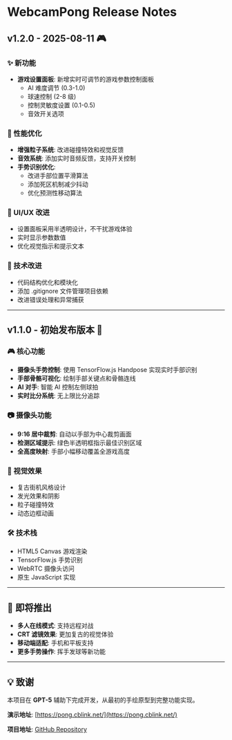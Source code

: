 # WebcamPong Release Notes

## v1.2.0 - 2025-08-11 🎮

### ✨ 新功能

- **游戏设置面板**: 新增实时可调节的游戏参数控制面板
  - AI 难度调节 (0.3-1.0)
  - 球速控制 (2-8 级)
  - 控制灵敏度设置 (0.1-0.5)
  - 音效开关选项

### 🚀 性能优化

- **增强粒子系统**: 改进碰撞特效和视觉反馈
- **音效系统**: 添加实时音频反馈，支持开关控制
- **手势识别优化**: 
  - 改进手部位置平滑算法
  - 添加死区机制减少抖动
  - 优化预测性移动算法

### 🎨 UI/UX 改进

- 设置面板采用半透明设计，不干扰游戏体验
- 实时显示参数数值
- 优化视觉指示和提示文本

### 🔧 技术改进

- 代码结构优化和模块化
- 添加 .gitignore 文件管理项目依赖
- 改进错误处理和异常捕获

---

## v1.1.0 - 初始发布版本 🎯

### 🎮 核心功能

- **摄像头手势控制**: 使用 TensorFlow.js Handpose 实现实时手部识别
- **手部骨骼可视化**: 绘制手部关键点和骨骼连线
- **AI 对手**: 智能 AI 控制左侧球拍
- **实时比分系统**: 无上限比分追踪

### 📷 摄像头功能

- **9:16 居中裁剪**: 自动以手部为中心裁剪画面
- **检测区域提示**: 绿色半透明框指示最佳识别区域
- **全高度映射**: 手部小幅移动覆盖全游戏高度

### 🎨 视觉效果

- 复古街机风格设计
- 发光效果和阴影
- 粒子碰撞特效
- 动态边框动画

### 🛠 技术栈

- HTML5 Canvas 游戏渲染
- TensorFlow.js 手势识别
- WebRTC 摄像头访问
- 原生 JavaScript 实现

---

## 🎯 即将推出

- **多人在线模式**: 支持远程对战
- **CRT 滤镜效果**: 更加复古的视觉体验
- **移动端适配**: 手机和平板支持
- **更多手势操作**: 挥手发球等新功能

---

## 💡 致谢

本项目在 **GPT-5** 辅助下完成开发，从最初的手绘原型到完整功能实现。

**演示地址**: [https://pong.cblink.net/](https://pong.cblink.net/)

**项目地址**: [GitHub Repository](https://github.com/kelaocai/WebcamPong)